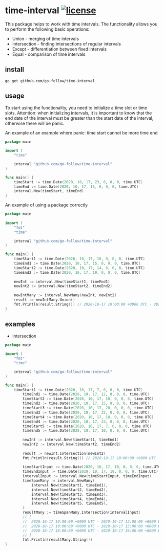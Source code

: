 # time-interval [![license](https://img.shields.io/badge/license-MIT-green.svg?style=flat)](https://github.com/go-follow/time-interval/blob/master/LICENSE)

This package helps to work with time intervals. The functionality allows you to perform the following basic operations:
* Union - merging of time intervals
* Intersection - finding intersections of regular intervals
* Except - differentiation between fixed intervals
* Equal - comparison of time intervals

## install
```
go get github.com/go-follow/time-interval

```
## usage
To start using the functionality, you need to initialize a time slot or time slots.
Attention: when initializing intervals, it is important to know that the end date of 
the interval must be greater than the start date of the interval, otherwise there will be panic.

An example of an example where panic: time start cannot be more time end
```go
package main
 
import (    
    "time"

    interval "github.com/go-follow/time-interval"
)

func main() {
    timeStart := time.Date(2020, 10, 17, 23, 0, 0, 0, time.UTC)
    timeEnd := time.Date(2020, 10, 17, 15, 0, 0, 0, time.UTC)
    interval.New(timeStart, timeEnd)
}
```

An example of using a package correctly
```go
package main
 
import (
    "fmt"
    "time"

    interval "github.com/go-follow/time-interval"
)

func main() {
    timeStart1 := time.Date(2020, 10, 17, 10, 0, 0, 0, time.UTC)
    timeEnd1 := time.Date(2020, 10, 17, 15, 0, 0, 0, time.UTC)
    timeStart2 := time.Date(2020, 10, 17, 14, 0, 0, 0, time.UTC)
    timeEnd2 := time.Date(2020, 10, 17, 19, 0, 0, 0, time.UTC)
    
    newInt := interval.New(timeStart1, timeEnd1)
    newInt2 := interval.New(timeStart2, timeEnd2)
    
    newIntMany := interval.NewMany(newInt, newInt2)
    result := newIntMany.Union()
    fmt.Println(result.String()) // 2020-10-17 10:00:00 +0000 UTC - 2020-10-17 19:00:00 +0000 UTC
}
```
## examples
* Intersection
```go
package main
 
import (
    "fmt"
    "time"

    interval "github.com/go-follow/time-interval"
)

func main() {
    timeStart1 := time.Date(2020, 10, 17, 7, 0, 0, 0, time.UTC)
    	timeEnd1 := time.Date(2020, 10, 17, 12, 0, 0, 0, time.UTC)
    	timeStart2 := time.Date(2020, 10, 17, 10, 0, 0, 0, time.UTC)
    	timeEnd2 := time.Date(2020, 10, 17, 15, 0, 0, 0, time.UTC)
    	timeStart3 := time.Date(2020, 10, 17, 20, 0, 0, 0, time.UTC)
    	timeEnd3 := time.Date(2020, 10, 17, 22, 0, 0, 0, time.UTC)
    	timeStart4 := time.Date(2020, 10, 17, 18, 0, 0, 0, time.UTC)
    	timeEnd4 :=	time.Date(2020, 10, 17, 23, 0, 0, 0, time.UTC)
        timeStart5 := time.Date(2020, 10, 17, 7, 0, 0, 0, time.UTC)
        timeEnd5 := time.Date(2020, 10, 17, 10, 0, 0, 0, time.UTC)
    
    	newInt := interval.New(timeStart1, timeEnd1)
    	newInt2 := interval.New(timeStart2, timeEnd2)
    
    	result := newInt.Intersection(newInt2)
    	fmt.Println(result.String()) // 2020-10-17 10:00:00 +0000 UTC - 2020-10-17 12:00:00 +0000 UTC
    
    	timeStartInput := time.Date(2020, 10, 17, 10, 0, 0, 0, time.UTC)
    	timeEndInput := time.Date(2020, 10, 17, 19, 0, 0, 0, time.UTC)
    	intervalInput := interval.New(timeStartInput, timeEndInput)
    	timeSpanMany := interval.NewMany(
    		interval.New(timeStart1, timeEnd1),
    		interval.New(timeStart2, timeEnd2),
    		interval.New(timeStart3, timeEnd3),
    		interval.New(timeStart4, timeEnd4),
    		interval.New(timeStart5, timeEnd5),
    	)
    	resultMany := timeSpanMany.Intersection(intervalInput)
    	// [
    	//	2020-10-17 10:00:00 +0000 UTC - 2020-10-17 12:00:00 +0000 UTC
    	//	2020-10-17 10:00:00 +0000 UTC - 2020-10-17 15:00:00 +0000 UTC
    	//	2020-10-17 18:00:00 +0000 UTC - 2020-10-17 19:00:00 +0000 UTC
    	// ]
    	fmt.Println(resultMany.String())   
}
```



